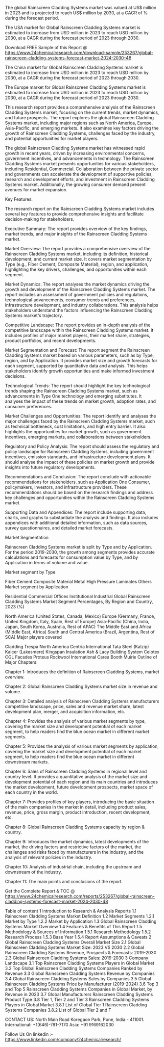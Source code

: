 The global Rainscreen Cladding Systems market was valued at US$ million in 2023 and is projected to reach US$ million by 2030, at a CAGR of % during the forecast period.

The USA market for Global Rainscreen Cladding Systems market is estimated to increase from USD million in 2023 to reach USD million by 2030, at a CAGR during the forecast period of 2023 through 2030.

Download FREE Sample of this Report @ https://www.24chemicalresearch.com/download-sample/253267/global-rainscreen-cladding-systems-forecast-market-2024-2030-48

The China market for Global Rainscreen Cladding Systems market is estimated to increase from USD million in 2023 to reach USD million by 2030, at a CAGR during the forecast period of 2023 through 2030.

The Europe market for Global Rainscreen Cladding Systems market is estimated to increase from USD million in 2023 to reach USD million by 2030, at a CAGR during the forecast period of 2023 through 2030.

This research report provides a comprehensive analysis of the Rainscreen Cladding Systems market, focusing on the current trends, market dynamics, and future prospects. The report explores the global Rainscreen Cladding Systems market, including major regions such as North America, Europe, Asia-Pacific, and emerging markets. It also examines key factors driving the growth of Rainscreen Cladding Systems, challenges faced by the industry, and potential opportunities for market players.

The global Rainscreen Cladding Systems market has witnessed rapid growth in recent years, driven by increasing environmental concerns, government incentives, and advancements in technology. The Rainscreen Cladding Systems market presents opportunities for various stakeholders, including Residential, Commercial. Collaboration between the private sector and governments can accelerate the development of supportive policies, research and development efforts, and investment in Rainscreen Cladding Systems market. Additionally, the growing consumer demand present avenues for market expansion.

Key Features:

The research report on the Rainscreen Cladding Systems market includes several key features to provide comprehensive insights and facilitate decision-making for stakeholders.

Executive Summary: The report provides overview of the key findings, market trends, and major insights of the Rainscreen Cladding Systems market.

Market Overview: The report provides a comprehensive overview of the Rainscreen Cladding Systems market, including its definition, historical development, and current market size. It covers market segmentation by Type (e.g., Fiber Cement, Composite Material), region, and application, highlighting the key drivers, challenges, and opportunities within each segment.

Market Dynamics: The report analyses the market dynamics driving the growth and development of the Rainscreen Cladding Systems market. The report includes an assessment of government policies and regulations, technological advancements, consumer trends and preferences, infrastructure development, and industry collaborations. This analysis helps stakeholders understand the factors influencing the Rainscreen Cladding Systems market's trajectory.

Competitive Landscape: The report provides an in-depth analysis of the competitive landscape within the Rainscreen Cladding Systems market. It includes profiles of major market players, their market share, strategies, product portfolios, and recent developments.

Market Segmentation and Forecast: The report segment the Rainscreen Cladding Systems market based on various parameters, such as by Type, region, and by Application. It provides market size and growth forecasts for each segment, supported by quantitative data and analysis. This helps stakeholders identify growth opportunities and make informed investment decisions.

Technological Trends: The report should highlight the key technological trends shaping the Rainscreen Cladding Systems market, such as advancements in Type One technology and emerging substitutes. It analyses the impact of these trends on market growth, adoption rates, and consumer preferences.

Market Challenges and Opportunities: The report identify and analyses the major challenges faced by the Rainscreen Cladding Systems market, such as technical bottleneck, cost limitations, and high entry barrier. It also highlights the opportunities for market growth, such as government incentives, emerging markets, and collaborations between stakeholders.

Regulatory and Policy Analysis: The report should assess the regulatory and policy landscape for Rainscreen Cladding Systems, including government incentives, emission standards, and infrastructure development plans. It should analyse the impact of these policies on market growth and provide insights into future regulatory developments.

Recommendations and Conclusion: The report conclude with actionable recommendations for stakeholders, such as Application One Consumer, policymakers, investors, and infrastructure providers. These recommendations should be based on the research findings and address key challenges and opportunities within the Rainscreen Cladding Systems market.

Supporting Data and Appendices: The report include supporting data, charts, and graphs to substantiate the analysis and findings. It also includes appendices with additional detailed information, such as data sources, survey questionnaires, and detailed market forecasts.

Market Segmentation

Rainscreen Cladding Systems market is split by Type and by Application. For the period 2019-2030, the growth among segments provides accurate calculations and forecasts for consumption value by Type, and by Application in terms of volume and value.

Market segment by Type

Fiber Cement
Composite Material
Metal
High Pressure Laminates
Others
Market segment by Application

Residential
Commercial
Offices
Institutional
Industrial
Global Rainscreen Cladding Systems Market Segment Percentages, By Region and Country, 2023 (%)

North America (United States, Canada, Mexico)
Europe (Germany, France, United Kingdom, Italy, Spain, Rest of Europe)
Asia-Pacific (China, India, Japan, South Korea, Australia, Rest of APAC)
The Middle East and Africa (Middle East, Africa)
South and Central America (Brazil, Argentina, Rest of SCA)
Major players covered

Cladding
Trespa North America
Centria International
Tata Steel (Kalzip)
Kaicer (Lakesmere)
Kingspan Insulation
Ash & Lacy Building System
Celotex
CGL Facades
Proteus
Rockwool International
Carea
Booth Muirie
Outline of Major Chapters:

Chapter 1: Introduces the definition of Rainscreen Cladding Systems, market overview.

Chapter 2: Global Rainscreen Cladding Systems market size in revenue and volume.

Chapter 3: Detailed analysis of Rainscreen Cladding Systems manufacturers competitive landscape, price, sales and revenue market share, latest development plan, merger, and acquisition information, etc.

Chapter 4: Provides the analysis of various market segments by type, covering the market size and development potential of each market segment, to help readers find the blue ocean market in different market segments.

Chapter 5: Provides the analysis of various market segments by application, covering the market size and development potential of each market segment, to help readers find the blue ocean market in different downstream markets.

Chapter 6: Sales of Rainscreen Cladding Systems in regional level and country level. It provides a quantitative analysis of the market size and development potential of each region and its main countries and introduces the market development, future development prospects, market space of each country in the world.

Chapter 7: Provides profiles of key players, introducing the basic situation of the main companies in the market in detail, including product sales, revenue, price, gross margin, product introduction, recent development, etc.

Chapter 8: Global Rainscreen Cladding Systems capacity by region & country.

Chapter 9: Introduces the market dynamics, latest developments of the market, the driving factors and restrictive factors of the market, the challenges and risks faced by manufacturers in the industry, and the analysis of relevant policies in the industry.

Chapter 10: Analysis of industrial chain, including the upstream and downstream of the industry.

Chapter 11: The main points and conclusions of the report.

Get the Complete Report & TOC @ https://www.24chemicalresearch.com/reports/253267/global-rainscreen-cladding-systems-forecast-market-2024-2030-48

Table of content
1 Introduction to Research & Analysis Reports
1.1 Rainscreen Cladding Systems Market Definition
1.2 Market Segments
1.2.1 Market by Type
1.2.2 Market by Application
1.3 Global Rainscreen Cladding Systems Market Overview
1.4 Features & Benefits of This Report
1.5 Methodology & Sources of Information
1.5.1 Research Methodology
1.5.2 Research Process
1.5.3 Base Year
1.5.4 Report Assumptions & Caveats
2 Global Rainscreen Cladding Systems Overall Market Size
2.1 Global Rainscreen Cladding Systems Market Size: 2023 VS 2030
2.2 Global Rainscreen Cladding Systems Revenue, Prospects & Forecasts: 2019-2030
2.3 Global Rainscreen Cladding Systems Sales: 2019-2030
3 Company Landscape
3.1 Top Rainscreen Cladding Systems Players in Global Market
3.2 Top Global Rainscreen Cladding Systems Companies Ranked by Revenue
3.3 Global Rainscreen Cladding Systems Revenue by Companies
3.4 Global Rainscreen Cladding Systems Sales by Companies
3.5 Global Rainscreen Cladding Systems Price by Manufacturer (2019-2024)
3.6 Top 3 and Top 5 Rainscreen Cladding Systems Companies in Global Market, by Revenue in 2023
3.7 Global Manufacturers Rainscreen Cladding Systems Product Type
3.8 Tier 1, Tier 2 and Tier 3 Rainscreen Cladding Systems Players in Global Market
3.8.1 List of Global Tier 1 Rainscreen Cladding Systems Companies
3.8.2 List of Global Tier 2 and T

CONTACT US:
North Main Road Koregaon Park, Pune, India - 411001.
International: +1(646)-781-7170
Asia: +91 9169162030

Follow Us On linkedin :- https://www.linkedin.com/company/24chemicalresearch/
